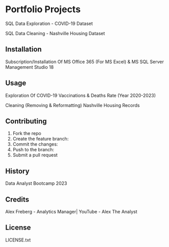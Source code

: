 # Portfolio Projects

SQL Data Exploration - COVID-19 Dataset 

SQL Data Cleaning - Nashville Housing Dataset

## Installation

Subscription/Installation Of MS Office 365 (For MS Excel) & MS SQL Server Management Studio 18

## Usage

Exploration Of COVID-19 Vaccinations & Deaths Rate (Year 2020-2023) 

Cleaning (Removing & Reformatting) Nashville Housing Records

## Contributing

1. Fork the repo
2. Create the feature branch:
3. Commit the changes:
4. Push to the branch:
5. Submit a pull request

## History

Data Analyst Bootcamp 2023

## Credits

Alex Freberg - Analytics Manager| YouTube - Alex The Analyst

## License

LICENSE.txt
